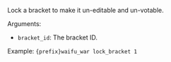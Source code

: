 Lock a bracket to make it un-editable and un-votable.

Arguments:
* `bracket_id`: The bracket ID.

Example: `{prefix}waifu_war lock_bracket 1`

